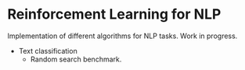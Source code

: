 # Reinforcement Learning for NLP


Implementation of different algorithms for NLP tasks. Work in progress.

- Text classification
  - Random search benchmark.


